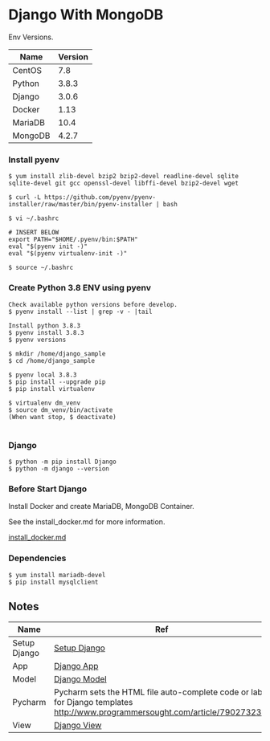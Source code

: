 # Django With MongoDB
Env Versions.

| Name | Version |
| ------ | ------ |
| CentOS | 7.8  |
| Python | 3.8.3 |
| Django | 3.0.6 |
| Docker | 1.13 |
| MariaDB | 10.4 |
| MongoDB | 4.2.7 |

### Install pyenv
```
$ yum install zlib-devel bzip2 bzip2-devel readline-devel sqlite sqlite-devel git gcc openssl-devel libffi-devel bzip2-devel wget

$ curl -L https://github.com/pyenv/pyenv-installer/raw/master/bin/pyenv-installer | bash
```
```
$ vi ~/.bashrc

# INSERT BELOW
export PATH="$HOME/.pyenv/bin:$PATH"
eval "$(pyenv init -)"
eval "$(pyenv virtualenv-init -)"

$ source ~/.bashrc
```

### Create Python 3.8 ENV using pyenv
```
Check available python versions before develop.
$ pyenv install --list | grep -v - |tail

Install python 3.8.3
$ pyenv install 3.8.3
$ pyenv versions

$ mkdir /home/django_sample
$ cd /home/django_sample

$ pyenv local 3.8.3
$ pip install --upgrade pip
$ pip install virtualenv

$ virtualenv dm_venv
$ source dm_venv/bin/activate
(When want stop, $ deactivate)
```
#
### Django
```
$ python -m pip install Django
$ python -m django --version
```

### Before Start Django
Install Docker and create MariaDB, MongoDB Container.

See the install_docker.md for more information.

[install_docker.md](https://github.com/sanggi-wjg/django_mongodb/blob/master/notes/0_install_docker.md)

### Dependencies
```
$ yum install mariadb-devel
$ pip install mysqlclient
```

## Notes

| Name | Ref |
| ------ | ------ |
| Setup Django | [Setup Django](https://github.com/sanggi-wjg/django_mongodb/blob/master/notes/1_setup_django.md) |
| App | [Django App](https://github.com/sanggi-wjg/django_mongodb/blob/master/notes/2_django_app.md) |
| Model | [Django Model](https://github.com/sanggi-wjg/django_mongodb/blob/master/notes/3_django_model.md) |
| Pycharm | Pycharm sets the HTML file auto-complete code or label for Django templates http://www.programmersought.com/article/790273239/ |
| View  | [Django View](https://github.com/sanggi-wjg/django_mongodb/blob/master/notes/4_django_view.md) |
